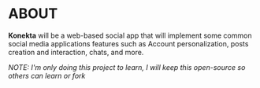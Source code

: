 # ABOUT

**Konekta** will be a web-based social app that will implement some common social media applications features such as Account personalization, posts creation and interaction, chats, and more.

_NOTE: I'm only doing this project to learn, I will keep this open-source so others can learn or fork_
